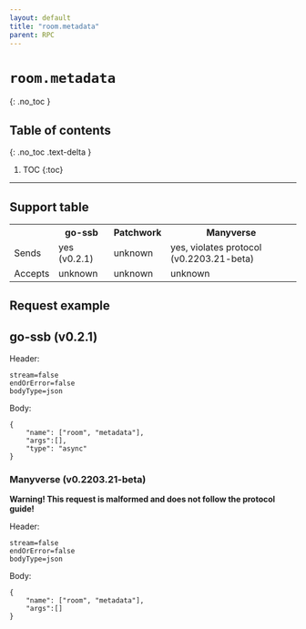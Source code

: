 ```yaml
---
layout: default
title: "room.metadata"
parent: RPC
---
```


# `room.metadata`
{: .no_toc }

## Table of contents
{: .no_toc .text-delta }

1. TOC
{:toc}

---

## Support table

<table>
<tr>
    <th></th>
    <th>go-ssb</th>
    <th>Patchwork</th>
    <th>Manyverse</th>
</tr>

<tr>
    <td>Sends</td>
    <td>yes (v0.2.1)</td>
    <td>unknown</td>
    <td class="bg-red-000">yes, violates protocol (v0.2203.21-beta)</td>
</tr>

<tr>
    <td>Accepts</td>
    <td>unknown</td>
    <td>unknown</td>
    <td>unknown</td>
</tr>

</table>

## Request example

## go-ssb (v0.2.1)

Header:

    stream=false
    endOrError=false
    bodyType=json

Body:

    {
        "name": ["room", "metadata"],
        "args":[],
        "type": "async"
    }

### Manyverse (v0.2203.21-beta)

**Warning! This request is malformed and does not follow the protocol guide!**

Header:

    stream=false
    endOrError=false
    bodyType=json

Body:

    {
        "name": ["room", "metadata"],
        "args":[]
    }
